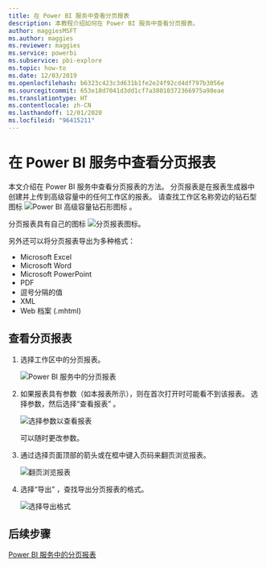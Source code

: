 ```yaml
---
title: 在 Power BI 服务中查看分页报表
description: 本教程介绍如何在 Power BI 服务中查看分页报表。
author: maggiesMSFT
ms.author: maggies
ms.reviewer: maggies
ms.service: powerbi
ms.subservice: pbi-explore
ms.topic: how-to
ms.date: 12/03/2019
ms.openlocfilehash: b6323c423c3d631b1fe2e24f92cd4df797b3056e
ms.sourcegitcommit: 653e18d7041d3dd1cf7a38010372366975a98eae
ms.translationtype: HT
ms.contentlocale: zh-CN
ms.lasthandoff: 12/01/2020
ms.locfileid: "96415211"
---
```

# <a name="view-a-paginated-report-in-the-power-bi-service"></a>在 Power BI 服务中查看分页报表

本文介绍在 Power BI 服务中查看分页报表的方法。 分页报表是在报表生成器中创建并上传到高级容量中的任何工作区的报表。 请查找工作区名称旁边的钻石型图标 ![Power BI 高级容量钻石形图标](media/paginated-reports-view-power-bi-service/premium-diamond.png) 。 

分页报表具有自己的图标 ![分页报表图标](media/paginated-reports-view-power-bi-service/power-bi-paginated-report-icon.png)。

另外还可以将分页报表导出为多种格式： 

- Microsoft Excel
- Microsoft Word
- Microsoft PowerPoint
- PDF
- 逗号分隔的值
- XML
- Web 档案 (.mhtml)

## <a name="view-a-paginated-report"></a>查看分页报表

1. 选择工作区中的分页报表。

    ![Power BI 服务中的分页报表](media/paginated-reports-view-power-bi-service/power-bi-paginated-report-in-service.png)

2. 如果报表具有参数（如本报表所示），则在首次打开时可能看不到该报表。 选择参数，然后选择“查看报表”  。 

     ![选择参数以查看报表](media/paginated-reports-view-power-bi-service/power-bi-paginated-select-parameters.png)

    可以随时更改参数。

1. 通过选择页面顶部的箭头或在框中键入页码来翻页浏览报表。
    
   ![翻页浏览报表](media/paginated-reports-view-power-bi-service/power-bi-paginated-page-thru-report.png)

4. 选择“导出”  ，查找导出分页报表的格式。

    ![选择导出格式](media/paginated-reports-view-power-bi-service/power-bi-paginated-export.png)


## <a name="next-steps"></a>后续步骤

[Power BI 服务中的分页报表](end-user-paginated-report.md)
